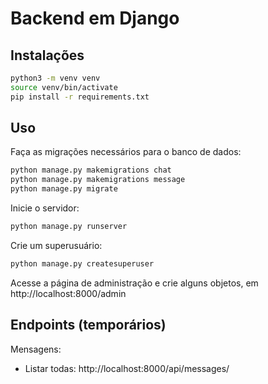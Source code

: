 # Backend em Django

## Instalações

```bash
python3 -m venv venv
source venv/bin/activate
pip install -r requirements.txt 
```

## Uso

Faça as migrações necessários para o banco de dados:

```bash
python manage.py makemigrations chat 
python manage.py makemigrations message
python manage.py migrate
```

Inicie o servidor:

```bash
python manage.py runserver
```

Crie um superusuário:

```bash
python manage.py createsuperuser
```

Acesse a página de administração e crie alguns objetos, em http://localhost:8000/admin

## Endpoints (temporários)

Mensagens:
- Listar todas: http://localhost:8000/api/messages/


